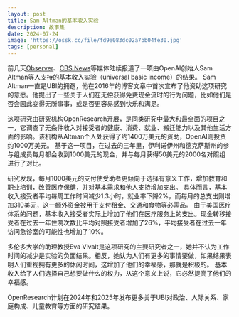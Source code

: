 ```yaml
---
layout: post
title: Sam Altman的基本收入实验
description: 故事集
date: 2024-07-24
image: 'https://ossk.cc/file/fd9e083dc02a7bb04fe30.jpg'
tags: [personal]
---
```


前几天[Observer](https://observer.com/2024/07/sam-altman-vision-universal-basic-income-taking-shape/)、[CBS News](https://www.cbsnews.com/news/sam-altman-universal-basic-income-study-open-research/#)等媒体陆续报道了一项由OpenAI创始人Sam Altman等人支持的基本收入实验（universal basic income）的结果。
Sam Altman一直是UBI的拥趸，他在2016年的博客文章中首次宣布了他资助这项研究的意愿。他提出了一些关于人们在无偿获得免费现金流时的行为问题，比如他们是否会因此变得无所事事，或是否更容易感到快乐和满足。

这项研究由研究机构OpenResearch开展，是同类研究中最大和最全面的项目之一，它调查了无条件收入对接受者的健康、消费、就业、搬迁能力以及其他生活方面的影响。该机构从Altman个人处获得了约1400万美元的资助，OpenAI则投资约1000万美元。
基于这一项目，在过去的三年里，伊利诺伊州和德克萨斯州的参与组成员每月都会收到1000美元的现金，并与每月获得50美元的2000名对照组进行了对比。

研究发现，每月1000美元的支付使受助者更倾向于选择有意义工作，增加教育和职业培训，改善医疗保健，并对基本需求和他人支持增加支出。
具体而言，基本收入接受者平均每周工作时间减少1.3小时，就业率下降2%，而每月的总支出则增加310美元，这一额外资金被用于支付租金、交通和食物等必需品。
由于美国医疗体系的问题，基本收入接受者实际上增加了他们在医疗服务上的支出。现金转移接受者在过去一年住院次数比平均对照接受者增加了26%，平均接受者在过去一年访问急诊室的可能性也增加了10%。

多伦多大学的助理教授Eva Vivalt是这项研究的主要研究者之一，她并不认为工作时间的减少是实验的负面结果。相反，她认为人们有更多的事情要做，如果结果表明人们重视拥有更多的休闲时间，这增加了他们的幸福感，那就是积极的。
基本收入给了人们选择自己想要做什么的权力，从这个意义上说，它必然提高了他们的幸福感。

OpenResearch计划在2024年和2025年发布更多关于UBI对政治、人际关系、家庭构成、儿童教育等方面的研究结果。